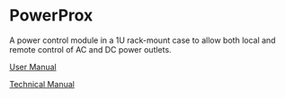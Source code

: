 # PowerProx

A power control module in a 1U rack-mount case to allow both local and remote control of AC and DC power outlets.

[User Manual](USERMANUAL.md)

[Technical Manual](TECHMANUAL.md)
